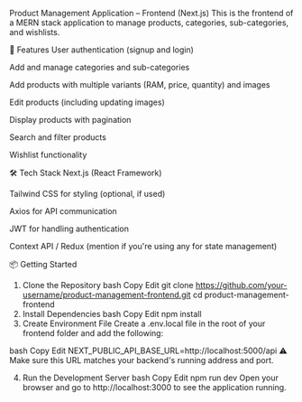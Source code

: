 Product Management Application – Frontend (Next.js)
This is the frontend of a MERN stack application to manage products, categories, sub-categories, and wishlists.

🚀 Features
User authentication (signup and login)

Add and manage categories and sub-categories

Add products with multiple variants (RAM, price, quantity) and images

Edit products (including updating images)

Display products with pagination

Search and filter products

Wishlist functionality

🛠️ Tech Stack
Next.js (React Framework)

Tailwind CSS for styling (optional, if used)

Axios for API communication

JWT for handling authentication

Context API / Redux (mention if you're using any for state management)

📦 Getting Started
1. Clone the Repository
bash
Copy
Edit
git clone https://github.com/your-username/product-management-frontend.git
cd product-management-frontend
2. Install Dependencies
bash
Copy
Edit
npm install
3. Create Environment File
Create a .env.local file in the root of your frontend folder and add the following:

bash
Copy
Edit
NEXT_PUBLIC_API_BASE_URL=http://localhost:5000/api
⚠️ Make sure this URL matches your backend's running address and port.

4. Run the Development Server
bash
Copy
Edit
npm run dev
Open your browser and go to http://localhost:3000 to see the application running.


